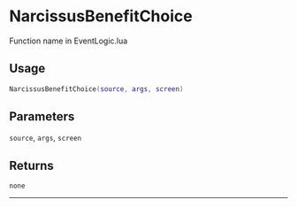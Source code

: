 # NarcissusBenefitChoice
Function name in EventLogic.lua
## Usage
```lua
NarcissusBenefitChoice(source, args, screen)
```
## Parameters
`source`, `args`, `screen`
## Returns
`none`

---